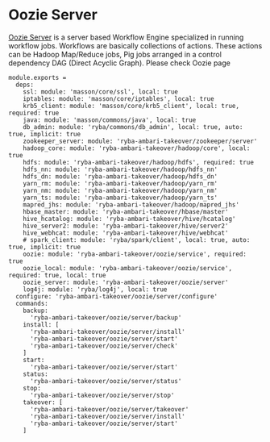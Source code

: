 
# Oozie Server

[Oozie Server][Oozie] is a server based Workflow Engine specialized in running workflow jobs.
Workflows are basically collections of actions.
These actions can be  Hadoop Map/Reduce jobs, Pig jobs arranged in a control dependency DAG (Direct Acyclic Graph).
Please check Oozie page

    module.exports =
      deps:
        ssl: module: 'masson/core/ssl', local: true
        iptables: module: 'masson/core/iptables', local: true
        krb5_client: module: 'masson/core/krb5_client', local: true, required: true
        java: module: 'masson/commons/java', local: true
        db_admin: module: 'ryba/commons/db_admin', local: true, auto: true, implicit: true
        zookeeper_server: module: 'ryba-ambari-takeover/zookeeper/server'
        hadoop_core: module: 'ryba-ambari-takeover/hadoop/core', local: true
        hdfs: module: 'ryba-ambari-takeover/hadoop/hdfs', required: true
        hdfs_nn: module: 'ryba-ambari-takeover/hadoop/hdfs_nn'
        hdfs_dn: module: 'ryba-ambari-takeover/hadoop/hdfs_dn'
        yarn_rm: module: 'ryba-ambari-takeover/hadoop/yarn_rm'
        yarn_nm: module: 'ryba-ambari-takeover/hadoop/yarn_nm'
        yarn_ts: module: 'ryba-ambari-takeover/hadoop/yarn_ts'
        mapred_jhs: module: 'ryba-ambari-takeover/hadoop/mapred_jhs'
        hbase_master: module: 'ryba-ambari-takeover/hbase/master'
        hive_hcatalog: module: 'ryba-ambari-takeover/hive/hcatalog'
        hive_server2: module: 'ryba-ambari-takeover/hive/server2'
        hive_webhcat: module: 'ryba-ambari-takeover/hive/webhcat'
        # spark_client: module: 'ryba/spark/client', local: true, auto: true, implicit: true
        oozie: module: 'ryba-ambari-takeover/oozie/service', required: true
        oozie_local: module: 'ryba-ambari-takeover/oozie/service', required: true, local: true
        oozie_server: module: 'ryba-ambari-takeover/oozie/server'
        log4j: module: 'ryba/log4j', local: true
      configure: 'ryba-ambari-takeover/oozie/server/configure'
      commands:
        backup:
          'ryba-ambari-takeover/oozie/server/backup'
        install: [
          'ryba-ambari-takeover/oozie/server/install'
          'ryba-ambari-takeover/oozie/server/start'
          'ryba-ambari-takeover/oozie/server/check'
        ]
        start:
          'ryba-ambari-takeover/oozie/server/start'
        status:
          'ryba-ambari-takeover/oozie/server/status'
        stop:
          'ryba-ambari-takeover/oozie/server/stop'
        takeover: [
          'ryba-ambari-takeover/oozie/server/takeover'
          'ryba-ambari-takeover/oozie/server/install'
          'ryba-ambari-takeover/oozie/server/start'
        ]
          

[Oozie]: https://oozie.apache.org/docs/3.1.3-incubating/index.html
